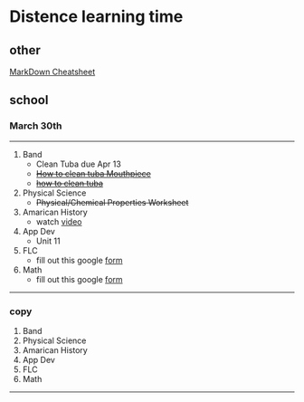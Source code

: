 # Distence learning time
## other
[MarkDown Cheatsheet](https://github.com/adam-p/markdown-here/wiki/Markdown-Cheatsheet "On Github")

## school
### March 30th
---
1. Band
	* Clean Tuba due Apr 13
	* ~~[How to clean tuba Mouthpiece](https://www.youtube.com/watch?v=7haTc8lHSMc "youtube")~~
	* ~~[how to clean tuba](https://www.youtube.com/watch?v=nNdFQigLF40 "youtube")~~
2. Physical Science
	* ~~Physical/Chemical Properties Worksheet~~
3. Amarican History
	* watch [video](https://uaschools.instructure.com/courses/4142/files/526293?module_item_id=147640 "March 30, 2020.mp4")
4. App Dev
	* Unit 11
5. FLC
	* fill out this google [form](https://forms.gle/f2ksj3mbQSiCeezr7)
6. Math
	* fill out this google [form](https://forms.gle/DBrLsqj1fsx6jG6u5)
---

### copy
1. Band
2. Physical Science
3. Amarican History
4. App Dev
5. FLC
6. Math
---

